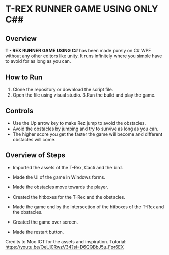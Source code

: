 # T-REX RUNNER GAME USING ONLY C##

## Overview
**T - REX RUNNER GAME USING C#** has been made purely on C# WPF without any other editors like unity. It runs infinitely where you simple have to avoid for as long as you can.

## How to Run
1. Clone the repository or download the script file.
2. Open the file using visual studio.
3.Run the build and play the game.
   

## Controls
- Use the Up arrow key to make Rez jump to avoid the obstacles.
- Avoid the obstacles by jumping and try to survive as long as you can.
- The higher score you get the faster the game will become and different obstacles will come.



## Overview of Steps




- Imported the assets of the T-Rex, Cacti and the bird.
- Made the UI of the game in Windows forms.
- Made the obstacles move towards the player.
- Created the hitboxes for the T-Rex and the obstacles.
- Made the game end by the intersection of the hitboxes of the T-Rex and the obstacles.

- Created the game over screen.
- Made the restart button.



Credits to Moo ICT for the assets and inspiration.
Tutorial:
https://youtu.be/OeUj0RwzV34?si=D6QQBbJ5u_Fpr6EX
